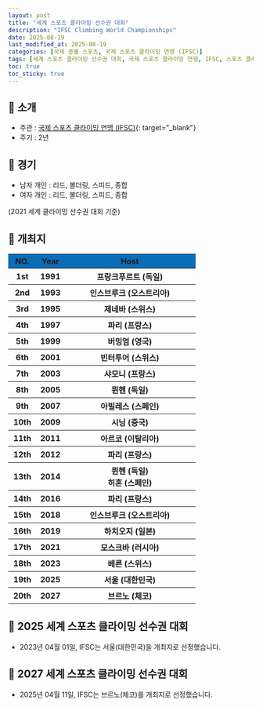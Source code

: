 ```yaml
---
layout: post
title: "세계 스포츠 클라이밍 선수권 대회"
description: "IFSC Climbing World Championships"
date: 2025-08-19
last_modified_at: 2025-08-19
categories: [국제 종별 스포츠, 국제 스포츠 클라이밍 연맹 (IFSC)]
tags: [세계 스포츠 클라이밍 선수권 대회, 국제 스포츠 클라이밍 연맹, IFSC, 스포츠 클라이밍]
toc: true
toc_sticky: true
---
```

## 📜 소개
* 주관 : [국제 스포츠 클라이밍 연맹 (IFSC)](https://www.ifsc-climbing.org/){: target="_blank"}
* 주기 : 2년

## 📜 경기
* 남자 개인 : 리드, 볼더링, 스피드, 종합
* 여자 개인 : 리드, 볼더링, 스피드, 종합

(2021 세계 클라이밍 선수권 대회 기준)

## 📜 개최지
<html>

<head>
    <meta charset="UTF-8">
</head>

<body>
    <table>
        <tr style="background: #0B6DB7;">
            <th style="width: 15%; font-weight: bold;">NO.</th>
            <th style="width: 15%; font-weight: bold;">Year</th>
            <th style="width: 70%; font-weight: bold;">Host</th>
        </tr>
        <tr>
            <th>1st</th>
            <th>1991</th>
            <th>프랑크푸르트 (독일)</th>
        </tr>
        <tr>
            <th>2nd</th>
            <th>1993</th>
            <th>인스브루크 (오스트리아)</th>
        </tr>
        <tr>
            <th>3rd</th>
            <th>1995</th>
            <th>제네바 (스위스)</th>
        </tr>
        <tr>
            <th>4th</th>
            <th>1997</th>
            <th>파리 (프랑스)</th>
        </tr>
        <tr>
            <th>5th</th>
            <th>1999</th>
            <th>버밍엄 (영국)</th>
        </tr>
        <tr>
            <th>6th</th>
            <th>2001</th>
            <th>빈터투어 (스위스)</th>
        </tr>
        <tr>
            <th>7th</th>
            <th>2003</th>
            <th>샤모니 (프랑스)</th>
        </tr>
        <tr>
            <th>8th</th>
            <th>2005</th>
            <th>뮌헨 (독일)</th>
        </tr>
        <tr>
            <th>9th</th>
            <th>2007</th>
            <th>아빌레스 (스페인)</th>
        </tr>
        <tr>
            <th>10th</th>
            <th>2009</th>
            <th>시닝 (중국)</th>
        </tr>
        <tr>
            <th>11th</th>
            <th>2011</th>
            <th>아르코 (이탈리아)</th>
        </tr>
        <tr>
            <th>12th</th>
            <th>2012</th>
            <th>파리 (프랑스)</th>
        </tr>
        <tr>
            <th>13th</th>
            <th>2014</th>
            <th>뮌헨 (독일)<br>히혼 (스페인)</th>
        </tr>
        <tr>
            <th>14th</th>
            <th>2016</th>
            <th>파리 (프랑스)</th>
        </tr>
        <tr>
            <th>15th</th>
            <th>2018</th>
            <th>인스브루크 (오스트리아)</th>
        </tr>
        <tr>
            <th>16th</th>
            <th>2019</th>
            <th>하치오지 (일본)</th>
        </tr>
        <tr>
            <th>17th</th>
            <th>2021</th>
            <th>모스크바 (러시아)</th>
        </tr>
        <tr>
            <th>18th</th>
            <th>2023</th>
            <th>베른 (스위스)</th>
        </tr>
        <tr>
            <th><span class="korea-host">19th</span></th>
            <th><span class="korea-host">2025</span></th>
            <th><span class="korea-host">서울 (대한민국)</span></th>
        </tr>
        <tr>
            <th>20th</th>
            <th>2027</th>
            <th>브르노 (체코)</th>
        </tr>
    </table>
</body>

</html>

## 📜 2025 세계 스포츠 클라이밍 선수권 대회
* 2023년 04월 01일, IFSC는 <span class="korea-host">서울(대한민국)</span>을 개최지로 선정했습니다.

## 📜 2027 세계 스포츠 클라이밍 선수권 대회
* 2025년 04월 11일, IFSC는 <span class="foreign-host">브르노(체코)</span>를 개최지로 선정했습니다.
